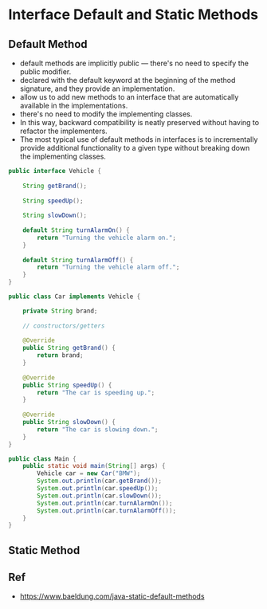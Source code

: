 # Interface Default and Static Methods

## Default Method

* default methods are implicitly public — there's no need to specify the public modifier.
* declared with the default keyword at the beginning of the method signature, and they provide an implementation.
* allow us to add new methods to an interface that are automatically available in the implementations.
* there's no need to modify the implementing classes.
* In this way, backward compatibility is neatly preserved without having to refactor the implementers.
* The most typical use of default methods in interfaces is to incrementally provide additional functionality to a given type without breaking down the implementing classes.

```java
public interface Vehicle {
    
    String getBrand();
    
    String speedUp();
    
    String slowDown();
    
    default String turnAlarmOn() {
        return "Turning the vehicle alarm on.";
    }
    
    default String turnAlarmOff() {
        return "Turning the vehicle alarm off.";
    }
}

public class Car implements Vehicle {

    private String brand;
    
    // constructors/getters
    
    @Override
    public String getBrand() {
        return brand;
    }
    
    @Override
    public String speedUp() {
        return "The car is speeding up.";
    }
    
    @Override
    public String slowDown() {
        return "The car is slowing down.";
    }
}

public class Main {
    public static void main(String[] args) { 
        Vehicle car = new Car("BMW");
        System.out.println(car.getBrand());
        System.out.println(car.speedUp());
        System.out.println(car.slowDown());
        System.out.println(car.turnAlarmOn());
        System.out.println(car.turnAlarmOff());
    }
}
```

## Static Method

## Ref
* https://www.baeldung.com/java-static-default-methods
